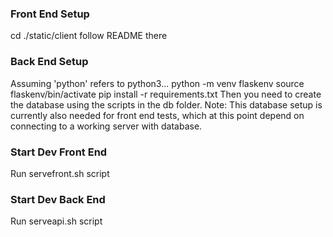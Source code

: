 ### Front End Setup
cd ./static/client
follow README there

### Back End Setup
Assuming 'python' refers to python3...
python -m venv flaskenv
source flaskenv/bin/activate
pip install -r requirements.txt
Then you need to create the database using the scripts in the db folder.
  Note: This database setup is currently also needed for front end tests, which at this point depend on connecting to a working server with database. 

### Start Dev Front End
Run servefront.sh script

### Start Dev Back End
Run serveapi.sh script

